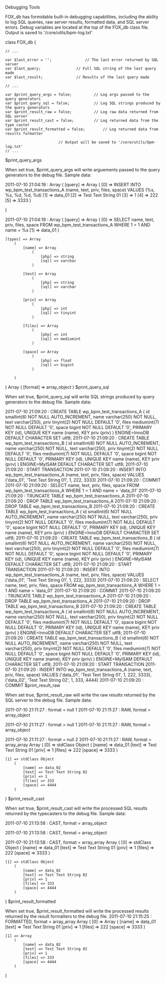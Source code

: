 Debugging Tools

FOX_db has formidable built-in debugging capabilities, including the ability to log SQL queries, raw server results, formatted data, and SQL server errors. Debug variables are located at the top of the FOX_db class file. Output is saved to '/core/utils/bpm-log.txt'

class FOX_db {

	// ...

	var $last_error = '';			    // The last error returned by SQL server
	var $last_query;			    // Full SQL string of the last query made
	var $last_result;			    // Results of the last query made

	// ...

	var $print_query_args = false;		    // Log args passed to the query generators
	var $print_query_sql = false;		    // Log SQL strings produced by the query generators
	var $print_result_raw = false;		    // Log raw data returned from SQL server
	var $print_result_cast = false;		    // Log returned data from the type caster
	var $print_result_formatted = false;	    // Log returned data from results formatter

						    // Output will be saved to '/core/utils/bpm-log.txt'
	// ...
$print_query_args

When set true, $print_query_args will write arguements passed to the query generators to the debug file.
Sample data:

2011-07-10 21:04:19 : Array
(
    [query] => Array
        (
            [0] => INSERT INTO wp_bpm_test_transactions_A (name, text, priv, files, space) VALUES (%s, %s, %d, %d, %d)
            [1] => data_01
            [2] => Test Text String 01
            [3] => 1
            [4] => 222
            [5] => 3333
        )

)

2011-07-10 21:04:19 : Array
(
    [query] => Array
        (
            [0] => SELECT name, text, priv, files, space FROM wp_bpm_test_transactions_A WHERE 1 = 1 AND name = %s
            [1] => data_01
        )

    [types] => Array
        (
            [name] => Array
                (
                    [php] => string
                    [sql] => varchar
                )

            [text] => Array
                (
                    [php] => string
                    [sql] => varchar
                )

            [priv] => Array
                (
                    [php] => int
                    [sql] => tinyint
                )

            [files] => Array
                (
                    [php] => int
                    [sql] => mediumint
                )

            [space] => Array
                (
                    [php] => float
                    [sql] => bigint
                )

        )

)
Array
(
    [format] => array_object
)
$print_query_sql

When set true, $print_query_sql will write SQL strings produced by query generators to the debug file.
Sample data:

2011-07-10 21:09:20 : CREATE TABLE wp_bpm_test_transactions_A ( id smallint(6) NOT NULL AUTO_INCREMENT, name varchar(250) NOT NULL, text varchar(250), priv tinyint(2) NOT NULL DEFAULT '0', files mediumint(7) NOT NULL DEFAULT '0', space bigint NOT NULL DEFAULT '0', PRIMARY KEY (id), UNIQUE KEY name (name), KEY priv (priv) ) ENGINE=InnoDB DEFAULT CHARACTER SET utf8;
2011-07-10 21:09:20 : CREATE TABLE wp_bpm_test_transactions_B ( id smallint(6) NOT NULL AUTO_INCREMENT, name varchar(250) NOT NULL, text varchar(250), priv tinyint(2) NOT NULL DEFAULT '0', files mediumint(7) NOT NULL DEFAULT '0', space bigint NOT NULL DEFAULT '0', PRIMARY KEY (id), UNIQUE KEY name (name), KEY priv (priv) ) ENGINE=MyISAM DEFAULT CHARACTER SET utf8;
2011-07-10 21:09:20 : START TRANSACTION
2011-07-10 21:09:20 : INSERT INTO wp_bpm_test_transactions_A (name, text, priv, files, space) VALUES ('data_01', 'Test Text String 01', 1, 222, 3333)
2011-07-10 21:09:20 : COMMIT
2011-07-10 21:09:20 : SELECT name, text, priv, files, space FROM wp_bpm_test_transactions_A WHERE 1 = 1 AND name = 'data_01'
2011-07-10 21:09:20 : TRUNCATE TABLE wp_bpm_test_transactions_A
2011-07-10 21:09:20 : DROP TABLE wp_bpm_test_transactions_A
2011-07-10 21:09:20 : DROP TABLE wp_bpm_test_transactions_B
2011-07-10 21:09:20 : CREATE TABLE wp_bpm_test_transactions_A ( id smallint(6) NOT NULL AUTO_INCREMENT, name varchar(250) NOT NULL, text varchar(250), priv tinyint(2) NOT NULL DEFAULT '0', files mediumint(7) NOT NULL DEFAULT '0', space bigint NOT NULL DEFAULT '0', PRIMARY KEY (id), UNIQUE KEY name (name), KEY priv (priv) ) ENGINE=InnoDB DEFAULT CHARACTER SET utf8;
2011-07-10 21:09:20 : CREATE TABLE wp_bpm_test_transactions_B ( id smallint(6) NOT NULL AUTO_INCREMENT, name varchar(250) NOT NULL, text varchar(250), priv tinyint(2) NOT NULL DEFAULT '0', files mediumint(7) NOT NULL DEFAULT '0', space bigint NOT NULL DEFAULT '0', PRIMARY KEY (id), UNIQUE KEY name (name), KEY priv (priv) ) ENGINE=MyISAM DEFAULT CHARACTER SET utf8;
2011-07-10 21:09:20 : START TRANSACTION
2011-07-10 21:09:20 : INSERT INTO wp_bpm_test_transactions_A (name, text, priv, files, space) VALUES ('data_01', 'Test Text String 01', 1, 222, 3333)
2011-07-10 21:09:20 : SELECT name, text, priv, files, space FROM wp_bpm_test_transactions_A WHERE 1 = 1 AND name = 'data_01'
2011-07-10 21:09:20 : COMMIT
2011-07-10 21:09:20 : TRUNCATE TABLE wp_bpm_test_transactions_A
2011-07-10 21:09:20 : DROP TABLE wp_bpm_test_transactions_A
2011-07-10 21:09:20 : DROP TABLE wp_bpm_test_transactions_B
2011-07-10 21:09:20 : CREATE TABLE wp_bpm_test_transactions_A ( id smallint(6) NOT NULL AUTO_INCREMENT, name varchar(250) NOT NULL, text varchar(250), priv tinyint(2) NOT NULL DEFAULT '0', files mediumint(7) NOT NULL DEFAULT '0', space bigint NOT NULL DEFAULT '0', PRIMARY KEY (id), UNIQUE KEY name (name), KEY priv (priv) ) ENGINE=InnoDB DEFAULT CHARACTER SET utf8;
2011-07-10 21:09:20 : CREATE TABLE wp_bpm_test_transactions_B ( id smallint(6) NOT NULL AUTO_INCREMENT, name varchar(250) NOT NULL, text varchar(250), priv tinyint(2) NOT NULL DEFAULT '0', files mediumint(7) NOT NULL DEFAULT '0', space bigint NOT NULL DEFAULT '0', PRIMARY KEY (id), UNIQUE KEY name (name), KEY priv (priv) ) ENGINE=MyISAM DEFAULT CHARACTER SET utf8;
2011-07-10 21:09:20 : START TRANSACTION
2011-07-10 21:09:20 : INSERT INTO wp_bpm_test_transactions_A (name, text, priv, files, space) VALUES ('data_01', 'Test Text String 01', 1, 222, 3333), ('data_02', 'Test Text String 02', 1, 333, 4444)
2011-07-10 21:09:20 : COMMIT
$print_result_raw

When set true, $print_result_raw will write the raw results returned by the SQL server to the debug file.
Sample data:

2011-07-10 21:11:27 : format = null
1
2011-07-10 21:11:27 : RAW, format = array_object

2011-07-10 21:11:27 : format = null
1
2011-07-10 21:11:27 : RAW, format = array_object

2011-07-10 21:11:27 : format = null
2
2011-07-10 21:11:27 : RAW, format = array_array
Array
(
    [0] => stdClass Object
        (
            [name] => data_01
            [text] => Test Text String 01
            [priv] => 1
            [files] => 222
            [space] => 3333
        )

    [1] => stdClass Object
        (
            [name] => data_02
            [text] => Test Text String 02
            [priv] => 1
            [files] => 333
            [space] => 4444
        )

)
$print_result_cast

When set true, $print_result_cast will write the processed SQL results returned by the typecasters to the debug file.
Sample data:

2011-07-10 21:13:58 :
CAST, format = array_object

2011-07-10 21:13:58 :
CAST, format = array_object

2011-07-10 21:13:58 :
CAST, format = array_array
Array
(
    [0] => stdClass Object
        (
            [name] => data_01
            [text] => Test Text String 01
            [priv] => 1
            [files] => 222
            [space] => 3333
        )

    [1] => stdClass Object
        (
            [name] => data_02
            [text] => Test Text String 02
            [priv] => 1
            [files] => 333
            [space] => 4444
        )

)
$print_result_formatted

When set true, $print_result_formatted will write the processed results returned by the result formatters to the debug file.
2011-07-10 21:15:25 :
FORMATTED, format = array_array
Array
(
    [0] => Array
        (
            [name] => data_01
            [text] => Test Text String 01
            [priv] => 1
            [files] => 222
            [space] => 3333
        )

    [1] => Array
        (
            [name] => data_02
            [text] => Test Text String 02
            [priv] => 1
            [files] => 333
            [space] => 4444
        )

)